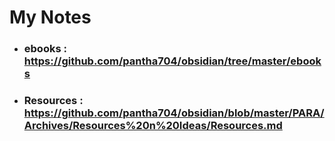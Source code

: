 
# My Notes

- ### ebooks : https://github.com/pantha704/obsidian/tree/master/ebooks
- ### Resources : https://github.com/pantha704/obsidian/blob/master/PARA/Archives/Resources%20n%20Ideas/Resources.md

